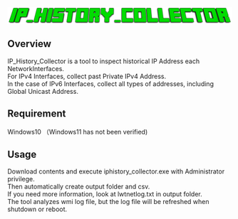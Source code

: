 ![title](image/title.png "")

## Overview
IP_History_Collector is a tool to inspect historical IP Address each NetworkInterfaces.  
For IPv4 Interfaces, collect past Private IPv4 Address.  
In the case of IPv6 Interfaces, collect all types of addresses, including Global Unicast Address.


## Requirement
Windows10
（Windows11 has not been verified)

## Usage
 Download contents and execute iphistory_collector.exe with Administrator privilege.  
 Then automatically create output folder and csv.  
 If you need more information, look at lwtnetlog.txt in output folder.  
 The tool analyzes wmi log file, but the log file will be refreshed when shutdown or reboot.
